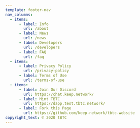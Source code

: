 ```yaml
---
template: footer-nav
nav_columns:
  - items:
      - label: Info
        url: /about
      - label: News
        url: /news
      - label: Developers
        url: /developers
      - label: FAQ
        url: /faq
  - items:
      - label: Privacy Policy
        url: /privacy-policy
      - label: Terms of Use
        url: /terms-of-use
  - items:
      - label: Join Our Discord
        url: https://chat.keep.network/
      - label: Mint TBTC
        url: https://dapp.test.tbtc.network/
      - label: Fork this Page
        url: https://github.com/keep-network/tbtc-website
copyright_text: © 2020 tBTC
---
```

